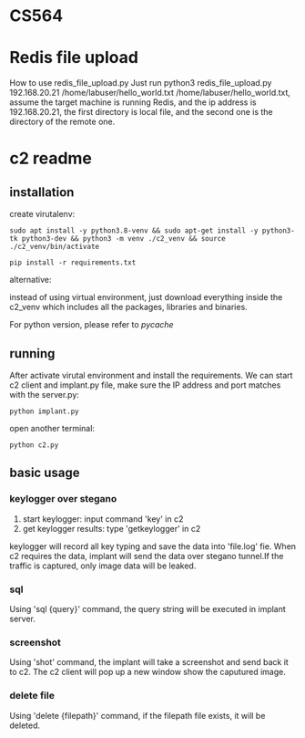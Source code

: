 # CS564

# Redis file upload
How to use redis_file_upload.py
Just run python3 redis_file_upload.py 192.168.20.21 /home/labuser/hello_world.txt /home/labuser/hello_world.txt, 
assume the target machine is running Redis, and the ip address is 192.168.20.21, the first directory is local file, and the second one is the directory of the remote one.

# c2 readme
## installation
create virutalenv:

`sudo apt install -y python3.8-venv && sudo apt-get install -y python3-tk python3-dev && python3 -m venv ./c2_venv && source ./c2_venv/bin/activate`

`pip install -r requirements.txt`

alternative:

instead of using virtual environment, just download everything inside the c2_venv which includes all the packages, libraries and binaries.

For python version, please refer to _pycache_

## running
After activate virutal environment and install the requirements. We can start c2 client and implant.py file, make sure the IP address and port matches with the server.py:

`python implant.py`

open another terminal:

`python c2.py`

## basic usage
### keylogger over stegano
1. start keylogger: input command 'key' in c2
2. get keylogger results: type 'getkeylogger' in c2

keylogger will record all key typing and save the data into 'file.log' fie. When c2 requires the data, implant will send the data over stegano tunnel.If the traffic is captured, only image data will be leaked.
### sql
Using 'sql {query}' command, the query string will be executed in implant server.
### screenshot
Using 'shot' command, the implant will take a screenshot and send back it to c2. The c2 client will pop up a new window show the caputured image.
### delete file
Using 'delete {filepath}' command, if the filepath file exists, it will be deleted.
